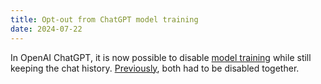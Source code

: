 ```yaml
---
title: Opt-out from ChatGPT model training
date: 2024-07-22
---
```


In OpenAI ChatGPT, it is now possible to disable [model training](https://help.openai.com/en/articles/7730893-data-controls-faq) while still keeping the chat history. [Previously](https://openai.com/index/new-ways-to-manage-your-data-in-chatgpt/), both had to be disabled together.
